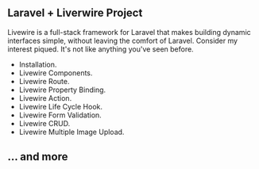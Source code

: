 ## Laravel + Liverwire Project

Livewire is a full-stack framework for Laravel that makes building dynamic interfaces simple, without leaving the comfort of Laravel. Consider my interest piqued. It's not like anything you've seen before.

- Installation.
- Livewire Components.
- Livewire Route.
- Livewire Property Binding.
- Livewire Action.
- Livewire Life Cycle Hook.
- Livewire Form Validation.
- Livewire CRUD.
- Livewire Multiple Image Upload.

## ... and more